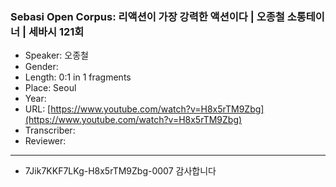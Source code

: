 ### Sebasi Open Corpus: 리액션이 가장 강력한 액션이다 | 오종철 소통테이너 | 세바시 121회

- Speaker: 오종철
- Gender: 
- Length: 0:1 in 1 fragments
- Place: Seoul
- Year: 
- URL: [https://www.youtube.com/watch?v=H8x5rTM9Zbg](https://www.youtube.com/watch?v=H8x5rTM9Zbg)
- Transcriber: 
- Reviewer: 

---

- 7Jik7KKF7LKg-H8x5rTM9Zbg-0007 감사합니다
